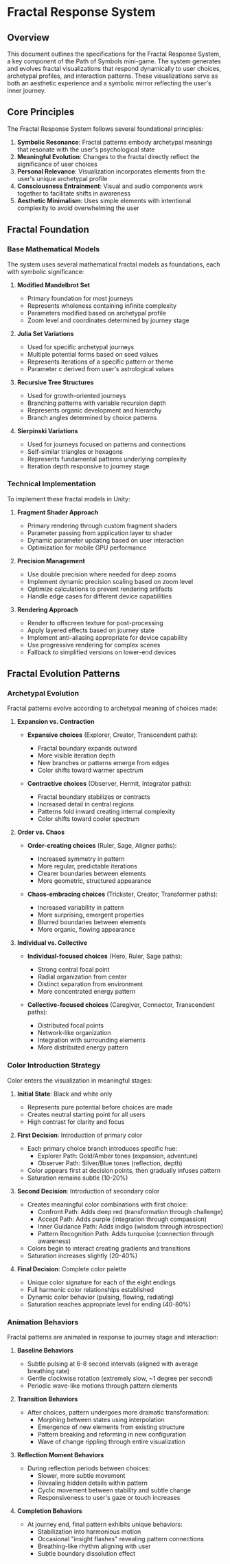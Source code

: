 # Fractal Response System

## Overview

This document outlines the specifications for the Fractal Response System, a key component of the Path of Symbols mini-game. The system generates and evolves fractal visualizations that respond dynamically to user choices, archetypal profiles, and interaction patterns. These visualizations serve as both an aesthetic experience and a symbolic mirror reflecting the user's inner journey.

## Core Principles

The Fractal Response System follows several foundational principles:

1. **Symbolic Resonance**: Fractal patterns embody archetypal meanings that resonate with the user's psychological state
2. **Meaningful Evolution**: Changes to the fractal directly reflect the significance of user choices
3. **Personal Relevance**: Visualization incorporates elements from the user's unique archetypal profile
4. **Consciousness Entrainment**: Visual and audio components work together to facilitate shifts in awareness
5. **Aesthetic Minimalism**: Uses simple elements with intentional complexity to avoid overwhelming the user

## Fractal Foundation

### Base Mathematical Models

The system uses several mathematical fractal models as foundations, each with symbolic significance:

1. **Modified Mandelbrot Set**
   - Primary foundation for most journeys
   - Represents wholeness containing infinite complexity
   - Parameters modified based on archetypal profile
   - Zoom level and coordinates determined by journey stage

2. **Julia Set Variations**
   - Used for specific archetypal journeys
   - Multiple potential forms based on seed values
   - Represents iterations of a specific pattern or theme
   - Parameter c derived from user's astrological values

3. **Recursive Tree Structures**
   - Used for growth-oriented journeys
   - Branching patterns with variable recursion depth
   - Represents organic development and hierarchy
   - Branch angles determined by choice patterns

4. **Sierpinski Variations**
   - Used for journeys focused on patterns and connections
   - Self-similar triangles or hexagons
   - Represents fundamental patterns underlying complexity
   - Iteration depth responsive to journey stage

### Technical Implementation

To implement these fractal models in Unity:

1. **Fragment Shader Approach**
   - Primary rendering through custom fragment shaders
   - Parameter passing from application layer to shader
   - Dynamic parameter updating based on user interaction
   - Optimization for mobile GPU performance

2. **Precision Management**
   - Use double precision where needed for deep zooms
   - Implement dynamic precision scaling based on zoom level
   - Optimize calculations to prevent rendering artifacts
   - Handle edge cases for different device capabilities

3. **Rendering Approach**
   - Render to offscreen texture for post-processing
   - Apply layered effects based on journey state
   - Implement anti-aliasing appropriate for device capability
   - Use progressive rendering for complex scenes
   - Fallback to simplified versions on lower-end devices

## Fractal Evolution Patterns

### Archetypal Evolution

Fractal patterns evolve according to archetypal meaning of choices made:

1. **Expansion vs. Contraction**
   - **Expansive choices** (Explorer, Creator, Transcendent paths):
     - Fractal boundary expands outward
     - More visible iteration depth
     - New branches or patterns emerge from edges
     - Color shifts toward warmer spectrum
   
   - **Contractive choices** (Observer, Hermit, Integrator paths):
     - Fractal boundary stabilizes or contracts
     - Increased detail in central regions
     - Patterns fold inward creating internal complexity
     - Color shifts toward cooler spectrum

2. **Order vs. Chaos**
   - **Order-creating choices** (Ruler, Sage, Aligner paths):
     - Increased symmetry in pattern
     - More regular, predictable iterations
     - Clearer boundaries between elements
     - More geometric, structured appearance
   
   - **Chaos-embracing choices** (Trickster, Creator, Transformer paths):
     - Increased variability in pattern
     - More surprising, emergent properties
     - Blurred boundaries between elements
     - More organic, flowing appearance

3. **Individual vs. Collective**
   - **Individual-focused choices** (Hero, Ruler, Sage paths):
     - Strong central focal point
     - Radial organization from center
     - Distinct separation from environment
     - More concentrated energy pattern
   
   - **Collective-focused choices** (Caregiver, Connector, Transcendent paths):
     - Distributed focal points
     - Network-like organization
     - Integration with surrounding elements
     - More distributed energy pattern

### Color Introduction Strategy

Color enters the visualization in meaningful stages:

1. **Initial State**: Black and white only
   - Represents pure potential before choices are made
   - Creates neutral starting point for all users
   - High contrast for clarity and focus

2. **First Decision**: Introduction of primary color
   - Each primary choice branch introduces specific hue:
     - Explorer Path: Gold/Amber tones (expansion, adventure)
     - Observer Path: Silver/Blue tones (reflection, depth)
   - Color appears first at decision points, then gradually infuses pattern
   - Saturation remains subtle (10-20%)

3. **Second Decision**: Introduction of secondary color
   - Creates meaningful color combinations with first choice:
     - Confront Path: Adds deep red (transformation through challenge)
     - Accept Path: Adds purple (integration through compassion)
     - Inner Guidance Path: Adds indigo (wisdom through introspection)
     - Pattern Recognition Path: Adds turquoise (connection through awareness)
   - Colors begin to interact creating gradients and transitions
   - Saturation increases slightly (20-40%)

4. **Final Decision**: Complete color palette
   - Unique color signature for each of the eight endings
   - Full harmonic color relationships established
   - Dynamic color behavior (pulsing, flowing, radiating)
   - Saturation reaches appropriate level for ending (40-80%)

### Animation Behaviors

Fractal patterns are animated in response to journey stage and interaction:

1. **Baseline Behaviors**
   - Subtle pulsing at 6-8 second intervals (aligned with average breathing rate)
   - Gentle clockwise rotation (extremely slow, ~1 degree per second)
   - Periodic wave-like motions through pattern elements

2. **Transition Behaviors**
   - After choices, pattern undergoes more dramatic transformation:
     - Morphing between states using interpolation
     - Emergence of new elements from existing structure
     - Pattern breaking and reforming in new configuration
     - Wave of change rippling through entire visualization

3. **Reflection Moment Behaviors**
   - During reflection periods between choices:
     - Slower, more subtle movement
     - Revealing hidden details within pattern
     - Cyclic movement between stability and subtle change
     - Responsiveness to user's gaze or touch increases

4. **Completion Behaviors**
   - At journey end, final pattern exhibits unique behaviors:
     - Stabilization into harmonious motion
     - Occasional "insight flashes" revealing pattern connections
     - Breathing-like rhythm aligning with user
     - Subtle boundary dissolution effect
